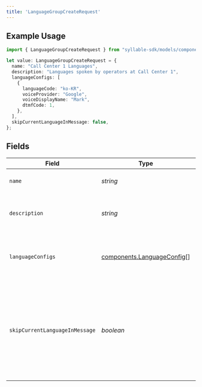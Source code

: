 ```yaml
---
title: 'LanguageGroupCreateRequest'
---
```


## Example Usage

```typescript
import { LanguageGroupCreateRequest } from "syllable-sdk/models/components";

let value: LanguageGroupCreateRequest = {
  name: "Call Center 1 Languages",
  description: "Languages spoken by operators at Call Center 1",
  languageConfigs: [
    {
      languageCode: "ko-KR",
      voiceProvider: "Google",
      voiceDisplayName: "Mark",
      dtmfCode: 1,
    },
  ],
  skipCurrentLanguageInMessage: false,
};
```

## Fields

| Field                                                                                                                             | Type                                                                                                                              | Required                                                                                                                          | Description                                                                                                                       | Example                                                                                                                           |
| --------------------------------------------------------------------------------------------------------------------------------- | --------------------------------------------------------------------------------------------------------------------------------- | --------------------------------------------------------------------------------------------------------------------------------- | --------------------------------------------------------------------------------------------------------------------------------- | --------------------------------------------------------------------------------------------------------------------------------- |
| `name`                                                                                                                            | *string*                                                                                                                          | TRUE                                                                                                                | The name of the language group.                                                                                                   | Call Center 1 Languages                                                                                                           |
| `description`                                                                                                                     | *string*                                                                                                                          | FALSE                                                                                                                | Description of the language group.                                                                                                | Languages spoken by operators at Call Center 1                                                                                    |
| `languageConfigs`                                                                                                                 | [components.LanguageConfig](/sdk-docs/models/components/languageconfig)[]                                                          | TRUE                                                                                                                | Voice and DTMF configurations for each language in the group.                                                                     |                                                                                                                                   |
| `skipCurrentLanguageInMessage`                                                                                                    | *boolean*                                                                                                                         | TRUE                                                                                                                | Whether a message using the language group to generate a language DTMF menu should skip the agent's current language in the menu. |                                                                                                                                   |